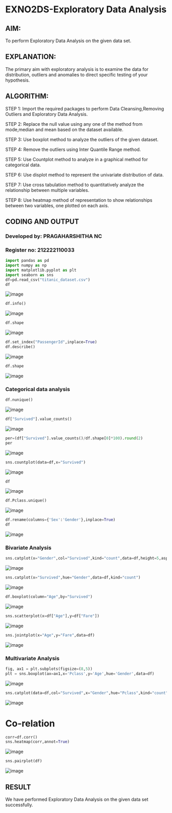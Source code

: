 # EXNO2DS-Exploratory Data Analysis
## AIM:
  To perform Exploratory Data Analysis on the given data set.
      
## EXPLANATION:
 The primary aim with exploratory analysis is to examine the data for distribution, outliers and anomalies to direct specific testing of your hypothesis.
  
## ALGORITHM:
STEP 1: Import the required packages to perform Data Cleansing,Removing Outliers and Exploratory Data Analysis.

STEP 2: Replace the null value using any one of the method from mode,median and mean based on the dataset available.

STEP 3: Use boxplot method to analyze the outliers of the given dataset.

STEP 4: Remove the outliers using Inter Quantile Range method.

STEP 5: Use Countplot method to analyze in a graphical method for categorical data.

STEP 6: Use displot method to represent the univariate distribution of data.

STEP 7: Use cross tabulation method to quantitatively analyze the relationship between multiple variables.

STEP 8: Use heatmap method of representation to show relationships between two variables, one plotted on each axis.

## CODING AND OUTPUT
### Developed by: PRAGAHARSHITHA NC
### Register no: 212222110033
```py
import pandas as pd
import numpy as np
import matplotlib.pyplot as plt
import seaborn as sns  
df=pd.read_csv("titanic_dataset.csv")
df
```
![image](https://github.com/DINESH18032004/EXNO2DS/assets/119477784/1f4f577b-f5e3-4319-9da6-810bb3aace2b)


```py
df.info()
```
![image](https://github.com/DINESH18032004/EXNO2DS/assets/119477784/200a4ebc-f651-48eb-8264-041aebc88921)


```py
df.shape
```
![image](https://github.com/DINESH18032004/EXNO2DS/assets/119477784/69371368-3ced-4319-8f4e-fcbf78e1a7c7)


```py
df.set_index("PassengerId",inplace=True)
df.describe()
```
![image](https://github.com/DINESH18032004/EXNO2DS/assets/119477784/2896cfba-fb60-4c31-89a7-081436c6253b)


```py
df.shape
```
![image](https://github.com/DINESH18032004/EXNO2DS/assets/119477784/79f63e92-df32-4cd3-8058-27ca3bc42559)


### Categorical data analysis
```py
df.nunique()
```
![image](https://github.com/DINESH18032004/EXNO2DS/assets/119477784/55e3d278-e798-48f8-b6e4-df16fb0ae2a2)


```py
df["Survived"].value_counts()
```
![image](https://github.com/DINESH18032004/EXNO2DS/assets/119477784/6178a162-2d6c-420e-8acc-f099c97b6dd6)

```py
per=(df["Survived"].value_counts()/df.shape[0]*100).round(2)
per
```
![image](https://github.com/DINESH18032004/EXNO2DS/assets/119477784/c225e93f-3430-4035-b39c-d5b4db4ff75f)

```py
sns.countplot(data=df,x="Survived")
```
![image](https://github.com/DINESH18032004/EXNO2DS/assets/119477784/4ee40260-565e-4436-9a65-2b5e6a424248)

```py
df
```
![image](https://github.com/DINESH18032004/EXNO2DS/assets/119477784/bbfc2df8-164e-4ed8-b075-1623ec0f0670)

```py
df.Pclass.unique()
```
![image](https://github.com/DINESH18032004/EXNO2DS/assets/119477784/d81daba1-6e35-4370-b1bb-11f296d62aa4)


```py
df.rename(columns={'Sex':'Gender'},inplace=True)
df
```
![image](https://github.com/DINESH18032004/EXNO2DS/assets/119477784/2d0fdd66-0e6e-49f9-b640-33c248e3c7b6)


### Bivariate Analysis
```py
sns.catplot(x="Gender",col="Survived",kind="count",data=df,height=5,aspect=.7)
```
![image](https://github.com/DINESH18032004/EXNO2DS/assets/119477784/c4a6e13b-4b3f-4b09-bf26-ba105701d819)


```py
sns.catplot(x="Survived",hue="Gender",data=df,kind="count")
```
![image](https://github.com/DINESH18032004/EXNO2DS/assets/119477784/0b3600b9-828b-4cd5-8eeb-2919add72f7a)


```py
df.boxplot(column="Age",by="Survived")
```
![image](https://github.com/DINESH18032004/EXNO2DS/assets/119477784/8e8540f8-61f3-4b63-93f8-1f075e2d6ed3)

```py
sns.scatterplot(x=df["Age"],y=df["Fare"])
```

![image](https://github.com/DINESH18032004/EXNO2DS/assets/119477784/6f218041-2cbe-423f-9537-27970c338d83)


```py
sns.jointplot(x="Age",y="Fare",data=df)
```
![image](https://github.com/DINESH18032004/EXNO2DS/assets/119477784/98c7591d-de9d-4687-8a8f-2859b32b925d)


### Multivariate Analysis
```py
fig, ax1 = plt.subplots(figsize=(8,5))
plt = sns.boxplot(ax=ax1,x='Pclass',y='Age',hue='Gender',data=df)
```
![image](https://github.com/DINESH18032004/EXNO2DS/assets/119477784/28b066d7-2542-41b8-8ed0-8a4fc037e7d8)


```py
sns.catplot(data=df,col="Survived",x="Gender",hue="Pclass",kind="count")
```

![image](https://github.com/DINESH18032004/EXNO2DS/assets/119477784/62f9d2df-51a1-487a-bd55-b820486f9b29)


# Co-relation
```py
corr=df.corr()
sns.heatmap(corr,annot=True)
```

![image](https://github.com/DINESH18032004/EXNO2DS/assets/119477784/0b15ea25-7106-4f4f-97c8-149c28ebf6d6)


```py
sns.pairplot(df)
```
![image](https://github.com/DINESH18032004/EXNO2DS/assets/119477784/acff34d4-dbc5-43bd-8653-796044c1b7bf)


## RESULT
We have performed Exploratory Data Analysis on the given data set successfully.
